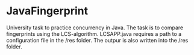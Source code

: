 # JavaFingerprint

University task to practice concurrency in Java. The task is to compare fingerprints using the LCS-algorithm.
LCSAPP.java requires a path to a configuration file in the /res folder.
The outpur is also written into the /res folder.
